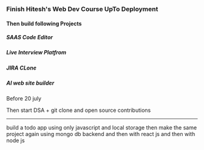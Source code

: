 ### Finish Hitesh's Web Dev Course UpTo Deployment
#### Then build following Projects
##### SAAS Code Editor
##### Live Interview Platfrom
##### JIRA CLone
##### AI web site builder

Before 20 july

Then start DSA + git clone and open source contributions

-----
 build a todo app using only javascript and local storage
 then make the same project again using mongo db backend and then with react js and then with node js
 